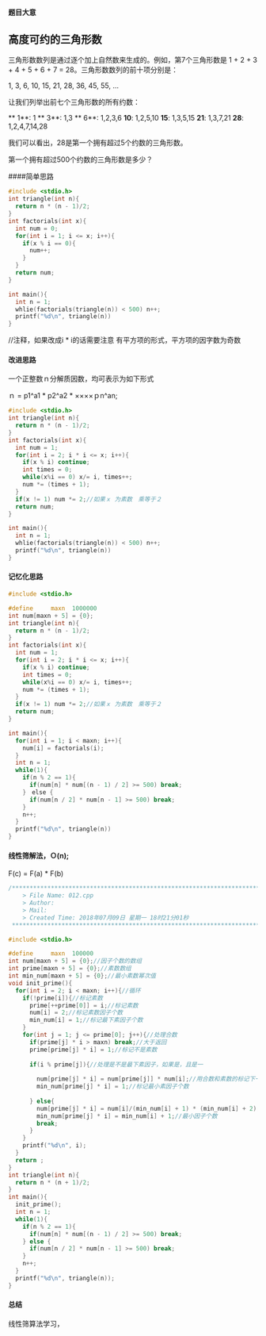 #### 题目大意

## **高度可约的三角形数**

三角形数数列是通过逐个加上自然数来生成的。例如，第7个三角形数是 1 + 2 + 3 + 4 + 5 + 6 + 7 = 28。三角形数数列的前十项分别是：

1, 3, 6, 10, 15, 21, 28, 36, 45, 55, …

让我们列举出前七个三角形数的所有约数：

** 1**: 1
** 3**: 1,3
** 6**: 1,2,3,6
**10**: 1,2,5,10
**15**: 1,3,5,15
**21**: 1,3,7,21
**28**: 1,2,4,7,14,28

我们可以看出，28是第一个拥有超过5个约数的三角形数。

第一个拥有超过500个约数的三角形数是多少？



####简单思路

````c++
#include <stdio.h>
int triangle(int n){
  return n * (n - 1)/2;
}
int factorials(int x){
  int num = 0;
  for(int i = 1; i <= x; i++){
    if(x % i == 0){
      num++;
    }
  }
  return num;
}

int main(){
  int n = 1;
  whlie(factorials(triangle(n)) < 500) n++;
  printf("%d\n", triangle(n))
}
````

//注释，如果改成i * i的话需要注意 有平方项的形式，平方项的因字数为奇数 

#### 改进思路

一个正整数ｎ分解质因数，均可表示为如下形式

ｎ = p1^a1 * p2^a2 * ××××ｐn^an;

````c++
#include <stdio.h>
int triangle(int n){
  return n * (n - 1)/2;
}
int factorials(int x){
  int num = 1;
  for(int i = 2; i * i <= x; i++){
    if(x % i) continue;
    int times = 0;
    while(x%i == 0) x/= i, times++;
    num *= (times + 1);
  }
  if(x != 1) num *= 2;//如果ｘ 为素数　乘等于２
  return num;
}

int main(){
  int n = 1;
  whlie(factorials(triangle(n)) < 500) n++;
  printf("%d\n", triangle(n))
}
````





#### 记忆化思路

````c++
#include <stdio.h>

#define     maxn  1000000
int num[maxn + 5] = {0};
int triangle(int n){
  return n * (n - 1)/2;
}
int factorials(int x){
  int num = 1;
  for(int i = 2; i * i <= x; i++){
    if(x % i) continue;
    int times = 0;
    while(x%i == 0) x/= i, times++;
    num *= (times + 1);
  }
  if(x != 1) num *= 2;//如果ｘ 为素数　乘等于２
  return num;
}

int main(){
  for(int i = 1; i < maxn; i++){
    num[i] = factorials(i);
  }
  int n = 1;
  while(1){
    if(n % 2 == 1){
      if(num[n] * num[(n - 1) / 2] >= 500) break;
    }　else {
      if(num[n / 2] * num[n - 1] >= 500) break;
    }
    n++;
  }
  printf("%d\n", triangle(n))
}
````

#### 线性筛解法，Ｏ(n);

F(c) = F(a) * F(b)

````c++
/*************************************************************************
	> File Name: 012.cpp
	> Author:
	> Mail: 
	> Created Time: 2018年07月09日 星期一 18时21分01秒
 ************************************************************************/

#include <stdio.h>

#define     maxn  100000
int num[maxn + 5] = {0};//因子个数的数组
int prime[maxn + 5] = {0};//素数数组
int min_num[maxn + 5] = {0};//最小素数幂次值
void init_prime(){
  for(int i = 2; i < maxn; i++){//循环
    if(!prime[i]){//标记素数
      prime[++prime[0]] = i;//标记素数
      num[i] = 2;//标记素数因子个数
      min_num[i] = 1;//标记最下素因子个数
    }
    for(int j = 1; j <= prime[0]; j++){//处理合数
      if(prime[j] * i > maxn) break;//大于返回
      prime[prime[j] * i] = 1;//标记不是素数
      
      if(i % prime[j]){//处理是不是最下素因子，如果是，且是一
        
        num[prime[j] * i] = num[prime[j]] * num[i];//用合数和素数的标记下一个数
        min_num[prime[j] * i] = 1;//标记最小素因子个数
        
      } else{
        num[prime[j] * i] = num[i]/(min_num[i] + 1) * (min_num[i] + 2);//乘法公式
        min_num[prime[j] * i] = min_num[i] + 1;//最小因子个数
        break;
      }
    }
    printf("%d\n", i);
  }
  return ;
}
int triangle(int n){
  return n * (n + 1)/2;
}
int main(){
  init_prime();  
  int n = 1;
  while(1){
    if(n % 2 == 1){
      if(num[n] * num[(n - 1) / 2] >= 500) break;
    } else {
      if(num[n / 2] * num[n - 1] >= 500) break;
    }
    n++;
  }
  printf("%d\n", triangle(n));
}

````





#### 总结

线性筛算法学习，